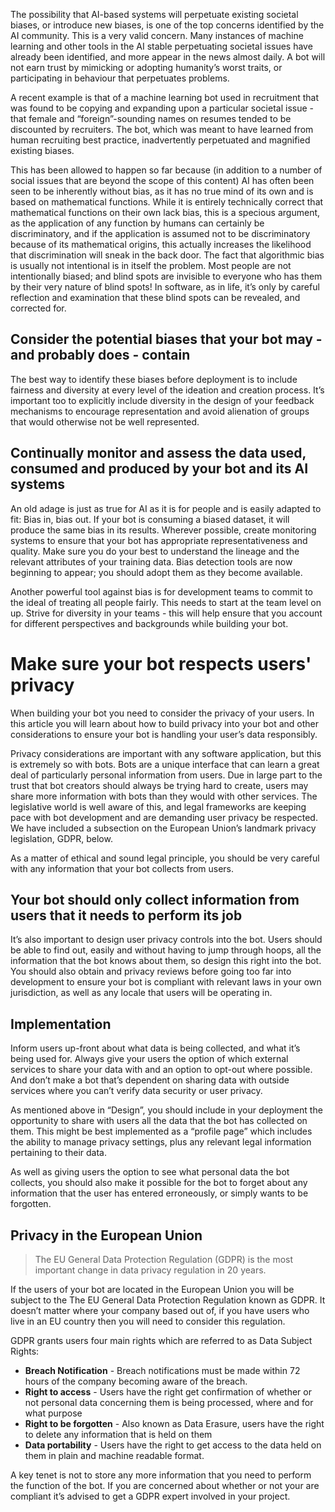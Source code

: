 The possibility that AI-based systems will perpetuate existing societal biases, or introduce new biases, is one of the top concerns identified by the AI community. This is a very valid concern. Many instances of machine learning and other tools in the AI stable perpetuating societal issues have already been identified, and more appear in the news almost daily. A bot will not earn trust by mimicking or adopting humanity’s worst traits, or participating in behaviour that perpetuates problems. 

A recent example is that of a  machine learning bot used in recruitment that was found to be copying and expanding upon a particular societal issue - that female and “foreign”-sounding names on resumes tended to be discounted by recruiters. The bot, which was meant to have learned from human recruiting best practice, inadvertently perpetuated and magnified existing biases. 

This has been allowed to happen so far because (in addition to a number of social issues that are beyond the scope of this content) AI has often been seen to be inherently without bias, as it has no true mind of its own and is based on mathematical functions. While it is entirely technically correct that mathematical functions on their own lack bias, this is a specious argument, as the application of any function by humans can certainly be discriminatory, and if the application is assumed not to be discriminatory because of its mathematical origins, this actually increases the likelihood that discrimination will sneak in the back door. The fact that algorithmic bias is usually not intentional is in itself the problem. Most people are not intentionally biased; and blind spots are invisible to everyone who has them by their very nature of blind spots! In software, as in life, it’s only by careful reflection and examination that these blind spots can be revealed, and corrected for. 

## Consider the potential biases that your bot may - and probably does - contain

The best way to identify these biases before deployment is to include fairness and diversity at every level of the ideation and creation process. It’s important too to explicitly include diversity in the design of your feedback mechanisms to encourage representation and avoid alienation of groups that would otherwise not be well represented.

## Continually monitor and assess the data used, consumed and produced by your bot and its AI systems

An old adage is just as true for AI as it is for people and is easily adapted to fit: Bias in, bias out. If your bot is consuming a biased dataset, it will produce the same bias in its results. Wherever possible, create monitoring systems to ensure that your bot has appropriate representativeness and quality. Make sure you do your best to understand the lineage and the relevant attributes of your training data. Bias detection tools are now beginning to appear; you should adopt them as they become available. 

Another powerful tool against bias is for development teams to commit to the ideal of treating all people fairly. This needs to start at the team level on up. Strive for diversity in your teams - this will help ensure that you account for different perspectives and backgrounds while building your bot.

# Make sure your bot respects users' privacy

When building your bot you need to consider the privacy of your users. In this article you will learn about how to build privacy into your bot and other considerations to ensure your bot is handling your user’s data responsibly.

Privacy considerations are important with any software application, but this is extremely so with bots. Bots are a unique interface that can learn a great deal of particularly personal information from users. Due in large part to the trust that bot creators should always be trying hard to create, users may share more information with bots than they would with other services. The legislative world is well aware of this, and legal frameworks are keeping pace with bot development and are demanding user privacy be respected. We have included a subsection on the European Union’s landmark privacy legislation, GDPR, below. 

As a matter of ethical and sound legal principle, you should be very careful with any information that your bot collects from users. 

## Your bot should only collect information from users that it needs to perform its job

It’s also important to design user privacy controls into the bot. Users should be able to find out, easily and without having to jump through hoops, all the information that the bot knows about them, so design this right into the bot. You should also obtain and privacy reviews before going too far into development to ensure your bot is compliant with relevant laws in your own jurisdiction, as well as any locale that users will be operating in.

## Implementation

Inform users up-front about what data is being collected, and what it’s being used for. 
Always give your users the option of which external services to share your data with and an option to opt-out where possible. And don’t make a bot that’s dependent on sharing data with outside services where you can’t verify data security or user privacy. 

As mentioned above in “Design”, you should include in your deployment the opportunity to share with users all the data that the bot has collected on them. This might be best implemented as a “profile page” which includes the ability to manage privacy settings, plus any relevant legal information pertaining to their data. 

As well as giving users the option to see what personal data the bot collects, you should also make it possible for the bot to forget about any information that the user has entered erroneously, or simply wants to be forgotten. 

## Privacy in the European Union

> The EU General Data Protection Regulation (GDPR) is the most important change in data privacy regulation in 20 years.

If the users of your bot are located in the European Union you will be subject to the The EU General Data Protection Regulation known as GDPR. It doesn’t matter where your company based out of, if you have users who live in an EU country then you will need to consider this regulation.

GDPR grants users four main rights which are referred to as Data Subject Rights:

- __Breach Notification__ - Breach notifications must be made within 72 hours of the company becoming aware of the breach.
- __Right to access__ - Users have the right get confirmation of whether or not personal data concerning them is being processed, where and for what purpose
- __Right to be forgotten__ - Also known as Data Erasure, users have the right to delete any information that is held on them
- __Data portability__ - Users have the right to get access to the data held on them in plain and machine readable format.

A key tenet is not to store any more information that you need to perform the function of the bot. If you are concerned about whether or not your are compliant it’s advised to get a GDPR expert involved in your project.
